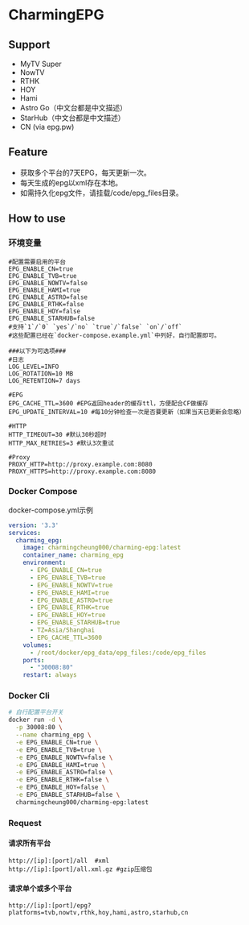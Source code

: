 # CharmingEPG

## Support

- MyTV Super
- NowTV
- RTHK
- HOY
- Hami
- Astro Go（中文台都是中文描述）
- StarHub（中文台都是中文描述）
- CN (via epg.pw)

## Feature

- 获取多个平台的7天EPG，每天更新一次。
- 每天生成的epg以xml存在本地。
- 如需持久化epg文件，请挂载/code/epg_files目录。

## How to use

### 环境变量

```dotenv
#配置需要启用的平台
EPG_ENABLE_CN=true
EPG_ENABLE_TVB=true
EPG_ENABLE_NOWTV=false
EPG_ENABLE_HAMI=true
EPG_ENABLE_ASTRO=false
EPG_ENABLE_RTHK=false
EPG_ENABLE_HOY=false
EPG_ENABLE_STARHUB=false
#支持`1`/`0` `yes`/`no` `true`/`false` `on`/`off`
#这些配置已经在`docker-compose.example.yml`中列好，自行配置即可。

###以下为可选项###
#日志
LOG_LEVEL=INFO
LOG_ROTATION=10 MB
LOG_RETENTION=7 days

#EPG
EPG_CACHE_TTL=3600 #EPG返回header的缓存ttl，方便配合CF做缓存
EPG_UPDATE_INTERVAL=10 #每10分钟检查一次是否要更新（如果当天已更新会忽略）

#HTTP
HTTP_TIMEOUT=30 #默认30秒超时
HTTP_MAX_RETRIES=3 #默认3次重试

#Proxy
PROXY_HTTP=http://proxy.example.com:8080
PROXY_HTTPS=http://proxy.example.com:8080
```



### Docker Compose
docker-compose.yml示例
```yaml
version: '3.3'
services:
  charming_epg:
    image: charmingcheung000/charming-epg:latest
    container_name: charming_epg
    environment:
      - EPG_ENABLE_CN=true
      - EPG_ENABLE_TVB=true
      - EPG_ENABLE_NOWTV=true
      - EPG_ENABLE_HAMI=true
      - EPG_ENABLE_ASTRO=true
      - EPG_ENABLE_RTHK=true
      - EPG_ENABLE_HOY=true
      - EPG_ENABLE_STARHUB=true
      - TZ=Asia/Shanghai
      - EPG_CACHE_TTL=3600
    volumes:
      - /root/docker/epg_data/epg_files:/code/epg_files
    ports:
      - "30008:80"
    restart: always
```


### Docker Cli

```bash
# 自行配置平台开关
docker run -d \
  -p 30008:80 \
  --name charming_epg \
  -e EPG_ENABLE_CN=true \
  -e EPG_ENABLE_TVB=true \
  -e EPG_ENABLE_NOWTV=false \
  -e EPG_ENABLE_HAMI=true \
  -e EPG_ENABLE_ASTRO=false \
  -e EPG_ENABLE_RTHK=false \
  -e EPG_ENABLE_HOY=false \
  -e EPG_ENABLE_STARHUB=false \
  charmingcheung000/charming-epg:latest
```

### Request

#### 请求所有平台

```
http://[ip]:[port]/all  #xml
http://[ip]:[port]/all.xml.gz #gzip压缩包
```

#### 请求单个或多个平台

```
http://[ip]:[port]/epg?platforms=tvb,nowtv,rthk,hoy,hami,astro,starhub,cn
```
